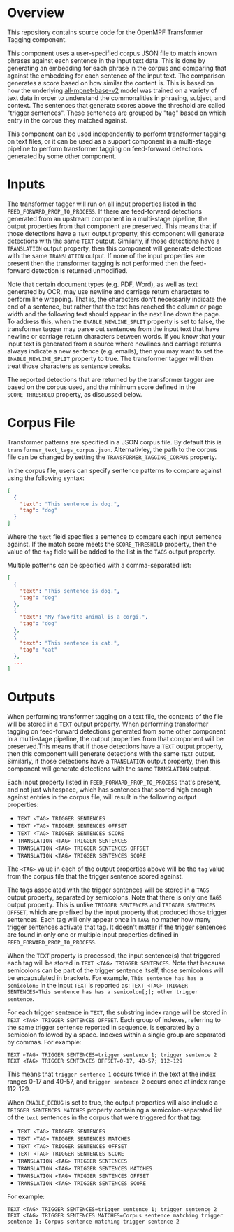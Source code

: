 # Overview

This repository contains source code for the OpenMPF Transformer Tagging component.

This component uses a user-specified corpus JSON file to match known phrases against 
each sentence in the input text data. This is done by generating an embedding for each 
phrase in the corpus and comparing that against the embedding for each sentence of the 
input text. The comparison generates a score based on how similar the content is. 
This is based on how the underlying
[all-mpnet-base-v2](https://huggingface.co/sentence-transformers/all-mpnet-base-v2) 
model was trained on a variety of text data in order to understand the commonalities
in phrasing, subject, and context. The sentences that generate scores above the threshold
are called "trigger sentences". These sentences are grouped by "tag" based on which entry 
in the corpus they matched against.

This component can be used independently to perform transformer tagging on text
files, or it can be used as a support component in a multi-stage pipeline to
perform transformer tagging on feed-forward detections generated by some other
component.

# Inputs

The transformer tagger will run on all input properties listed in the 
`FEED_FORWARD_PROP_TO_PROCESS`. If there are feed-forward detections generated from 
an upstream component in a multi-stage pipeline, the output properties from that 
component are preserved. This means that if those detections have a `TEXT` output 
property, this component will generate detections with the same `TEXT` output. 
Similarly, if those detections have a `TRANSLATION` output property, then this 
component will generate detections with the same `TRANSLATION` output. If none of the 
input properties are present then the transformer tagging is not performed then the 
feed-forward detection is returned unmodified.

Note that certain document types (e.g. PDF, Word), as well as text generated by OCR, may
use newline and carriage return characters to perform line wrapping. That is, the
characters don't necessarily indicate the end of a sentence, but rather that the text has
reached the column or page width and the following text should appear in the next line
down the page. To address this, when the `ENABLE_NEWLINE_SPLIT` property is set to false,
the transformer tagger may parse out sentences from the input text that have newline or
carriage return characters between words. If you know that your input text is generated
from a source where newlines and carriage returns always indicate a new sentence (e.g.
emails), then you may want to set the `ENABLE_NEWLINE_SPLIT` property to true. The
transformer tagger will then treat those characters as sentence breaks.

The reported detections that are returned by the transformer tagger are based on the 
corpus used, and the minimum score defined in the `SCORE_THRESHOLD` property, as
discussed below. 

# Corpus File

Transformer patterns are specified in a JSON corpus file. By default this is 
`transformer_text_tags_corpus.json`. Alternativley, the path to the corpus file can 
be changed by setting the `TRANSFORMER_TAGGING_CORPUS` property.

In the corpus file, users can specify sentence patterns to compare against using the 
following syntax:

```json
[
  {
    "text": "This sentence is dog.",
    "tag": "dog"
  }
]
```

Where the `text` field specifies a sentence to compare each input sentence against. If
the match score meets the `SCORE_THRESHOLD` property, then the value of the `tag` field
will be added to the list in the `TAGS` output property.

Multiple patterns can be specified with a comma-separated list:

```json
[
  {
    "text": "This sentence is dog.",
    "tag": "dog"
  },
  {
    "text": "My favorite animal is a corgi.",
    "tag": "dog"
  },
  {
    "text": "This sentence is cat.",
    "tag": "cat"
  },
  ...
]
```

# Outputs

When performing transformer tagging on a text file, the contents of the file will be
stored in a `TEXT` output property. When performing transformer tagging on
feed-forward detections generated from some other component in a multi-stage
pipeline, the output properties from that component will be preserved.This
means that if those detections have a `TEXT` output property, then this
component will generate detections with the same `TEXT` output. Similarly, if
those detections have a `TRANSLATION` output property, then this component will
generate detections with the same `TRANSLATION` output.

Each input property listed in `FEED_FORWARD_PROP_TO_PROCESS` that's present, and
not just whitespace, which has sentences that scored high enough against entries in
the corpus file, will result in the following output properties:

- `TEXT <TAG> TRIGGER SENTENCES`
- `TEXT <TAG> TRIGGER SENTENCES OFFSET`
- `TEXT <TAG> TRIGGER SENTENCES SCORE`
- `TRANSLATION <TAG> TRIGGER SENTENCES`
- `TRANSLATION <TAG> TRIGGER SENTENCES OFFSET`
- `TRANSLATION <TAG> TRIGGER SENTENCES SCORE`

The `<TAG>` value in each of the output properties above will be the `tag` 
value from the corpus file that the trigger sentence scored against.

The tags associated with the trigger sentences will be stored in a `TAGS` output 
property, separated by semicolons. Note that there is only one `TAGS` output 
property. This is unlike `TRIGGER SENTENCES` and `TRIGGER SENTENCES OFFSET`, which are
prefixed by the input property that produced those trigger sentences. Each tag will only
appear once in `TAGS` no matter how many trigger sentences activate that tag. It doesn't
matter if the trigger sentences are found in only one or multiple input properties defined
in `FEED_FORWARD_PROP_TO_PROCESS`.

When the `TEXT` property is processed, the input sentence(s) that triggered each tag will
be stored in `TEXT <TAG> TRIGGER SENTENCES`. Note that because semicolons can be part of
the trigger sentence itself, those semicolons will be encapsulated in brackets. For
example, `This sentence has has a semicolon;` in the input `TEXT` is reported as:
`TEXT <TAG> TRIGGER SENTENCES=This sentence has has a semicolon[;]; other trigger sentence`.

For each trigger sentence in `TEXT`, the substring index range will be stored in 
`TEXT <TAG> TRIGGER SENTENCES OFFSET`. Each group of indexes, referring to the same
trigger sentence reported in sequence, is separated by a semicolon followed by a space.
Indexes within a single group are separated by commas. For example:

```
TEXT <TAG> TRIGGER SENTENCES=trigger sentence 1; trigger sentence 2
TEXT <TAG> TRIGGER SENTENCES OFFSET=0-17, 40-57; 112-129
```
 
This means that `trigger sentence 1` occurs twice in the text at the index ranges
0-17 and 40-57, and `trigger sentence 2` occurs once at index range 112-129.

When `ENABLE_DEBUG` is set to true, the output properties will also include a 
`TRIGGER SENTENCES MATCHES` property containing a semicolon-separated list of the 
`text` sentences in the corpus that were triggered for that tag:

- `TEXT <TAG> TRIGGER SENTENCES`
- `TEXT <TAG> TRIGGER SENTENCES MATCHES`
- `TEXT <TAG> TRIGGER SENTENCES OFFSET`
- `TEXT <TAG> TRIGGER SENTENCES SCORE`
- `TRANSLATION <TAG> TRIGGER SENTENCES`
- `TRANSLATION <TAG> TRIGGER SENTENCES MATCHES`
- `TRANSLATION <TAG> TRIGGER SENTENCES OFFSET`
- `TRANSLATION <TAG> TRIGGER SENTENCES SCORE`

For example:

```
TEXT <TAG> TRIGGER SENTENCES=trigger sentence 1; trigger sentence 2
TEXT <TAG> TRIGGER SENTENCES MATCHES=Corpus sentence matching trigger sentence 1; Corpus sentence matching trigger sentence 2
```